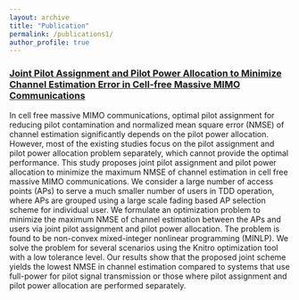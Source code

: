```yaml
---
layout: archive
title: "Publication"
permalink: /publications1/
author_profile: true
---
```


### [Joint Pilot Assignment and Pilot Power Allocation to Minimize Channel Estimation Error in Cell-free Massive MIMO Communications](/files/research_paper.pdf)

In cell free massive MIMO communications, optimal
pilot assignment for reducing pilot contamination and normalized
mean square error (NMSE) of channel estimation significantly
depends on the pilot power allocation. However, most of the
existing studies focus on the pilot assignment and pilot power
allocation problem separately, which cannot provide the optimal
performance. This study proposes joint pilot assignment and
pilot power allocation to minimize the maximum NMSE of
channel estimation in cell free massive MIMO communications.
We consider a large number of access points (APs) to serve a
much smaller number of users in TDD operation, where APs are
grouped using a large scale fading based AP selection scheme
for individual user. We formulate an optimization problem to
minimize the maximum NMSE of channel estimation between
the APs and users via joint pilot assignment and pilot power
allocation. The problem is found to be non-convex mixed-integer
nonlinear programming (MINLP). We solve the problem for
several scenarios using the Knitro optimization tool with a low
tolerance level. Our results show that the proposed joint scheme
yields the lowest NMSE in channel estimation compared to
systems that use full-power for pilot signal transmission or those
where pilot assignment and pilot power allocation are performed
separately.
